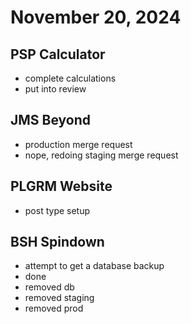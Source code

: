 # November 20, 2024

## PSP Calculator
- complete calculations
- put into review

## JMS Beyond
- production merge request
- nope, redoing staging merge request

## PLGRM Website
- post type setup

## BSH Spindown
- attempt to get a database backup
- done
- removed db
- removed staging
- removed prod
